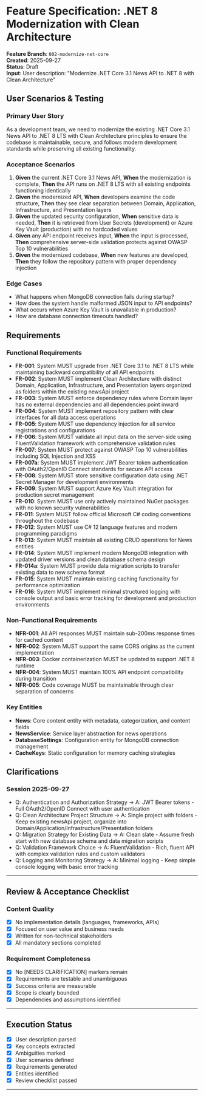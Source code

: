 # Feature Specification: .NET 8 Modernization with Clean Architecture

**Feature Branch**: `002-modernize-net-core`  
**Created**: 2025-09-27  
**Status**: Draft  
**Input**: User description: "Modernize .NET Core 3.1 News API to .NET 8 with Clean Architecture"

## User Scenarios & Testing

### Primary User Story
As a development team, we need to modernize the existing .NET Core 3.1 News API to .NET 8 LTS with Clean Architecture principles to ensure the codebase is maintainable, secure, and follows modern development standards while preserving all existing functionality.

### Acceptance Scenarios
1. **Given** the current .NET Core 3.1 News API, **When** the modernization is complete, **Then** the API runs on .NET 8 LTS with all existing endpoints functioning identically
2. **Given** the modernized API, **When** developers examine the code structure, **Then** they see clear separation between Domain, Application, Infrastructure, and Presentation layers
3. **Given** the updated security configuration, **When** sensitive data is needed, **Then** it is retrieved from User Secrets (development) or Azure Key Vault (production) with no hardcoded values
4. **Given** any API endpoint receives input, **When** the input is processed, **Then** comprehensive server-side validation protects against OWASP Top 10 vulnerabilities
5. **Given** the modernized codebase, **When** new features are developed, **Then** they follow the repository pattern with proper dependency injection

### Edge Cases
- What happens when MongoDB connection fails during startup?
- How does the system handle malformed JSON input to API endpoints?
- What occurs when Azure Key Vault is unavailable in production?
- How are database connection timeouts handled?

## Requirements

### Functional Requirements
- **FR-001**: System MUST upgrade from .NET Core 3.1 to .NET 8 LTS while maintaining backward compatibility of all API endpoints
- **FR-002**: System MUST implement Clean Architecture with distinct Domain, Application, Infrastructure, and Presentation layers organized as folders within the existing newsApi project
- **FR-003**: System MUST enforce dependency rules where Domain layer has no external dependencies and all dependencies point inward
- **FR-004**: System MUST implement repository pattern with clear interfaces for all data access operations
- **FR-005**: System MUST use dependency injection for all service registrations and configurations
- **FR-006**: System MUST validate all input data on the server-side using FluentValidation framework with comprehensive validation rules
- **FR-007**: System MUST protect against OWASP Top 10 vulnerabilities including SQL Injection and XSS
- **FR-007a**: System MUST implement JWT Bearer token authentication with OAuth2/OpenID Connect standards for secure API access
- **FR-008**: System MUST store sensitive configuration data using .NET Secret Manager for development environments
- **FR-009**: System MUST support Azure Key Vault integration for production secret management
- **FR-010**: System MUST use only actively maintained NuGet packages with no known security vulnerabilities
- **FR-011**: System MUST follow official Microsoft C# coding conventions throughout the codebase
- **FR-012**: System MUST use C# 12 language features and modern programming paradigms
- **FR-013**: System MUST maintain all existing CRUD operations for News entities
- **FR-014**: System MUST implement modern MongoDB integration with updated driver versions and clean database schema design
- **FR-014a**: System MUST provide data migration scripts to transfer existing data to new schema format
- **FR-015**: System MUST maintain existing caching functionality for performance optimization
- **FR-016**: System MUST implement minimal structured logging with console output and basic error tracking for development and production environments

### Non-Functional Requirements
- **NFR-001**: All API responses MUST maintain sub-200ms response times for cached content
- **NFR-002**: System MUST support the same CORS origins as the current implementation
- **NFR-003**: Docker containerization MUST be updated to support .NET 8 runtime
- **NFR-004**: System MUST maintain 100% API endpoint compatibility during transition
- **NFR-005**: Code coverage MUST be maintainable through clear separation of concerns

### Key Entities
- **News**: Core content entity with metadata, categorization, and content fields
- **NewsService**: Service layer abstraction for news operations
- **DatabaseSettings**: Configuration entity for MongoDB connection management
- **CacheKeys**: Static configuration for memory caching strategies

## Clarifications

### Session 2025-09-27
- Q: Authentication and Authorization Strategy → A: JWT Bearer tokens - Full OAuth2/OpenID Connect with user authentication
- Q: Clean Architecture Project Structure → A: Single project with folders - Keep existing newsApi project, organize into Domain/Application/Infrastructure/Presentation folders
- Q: Migration Strategy for Existing Data → A: Clean slate - Assume fresh start with new database schema and data migration scripts
- Q: Validation Framework Choice → A: FluentValidation - Rich, fluent API with complex validation rules and custom validators
- Q: Logging and Monitoring Strategy → A: Minimal logging - Keep simple console logging with basic error tracking

---

## Review & Acceptance Checklist

### Content Quality
- [x] No implementation details (languages, frameworks, APIs)
- [x] Focused on user value and business needs
- [x] Written for non-technical stakeholders
- [x] All mandatory sections completed

### Requirement Completeness
- [x] No [NEEDS CLARIFICATION] markers remain
- [x] Requirements are testable and unambiguous  
- [x] Success criteria are measurable
- [x] Scope is clearly bounded
- [x] Dependencies and assumptions identified

---

## Execution Status

- [x] User description parsed
- [x] Key concepts extracted
- [x] Ambiguities marked
- [x] User scenarios defined
- [x] Requirements generated
- [x] Entities identified
- [x] Review checklist passed

---
